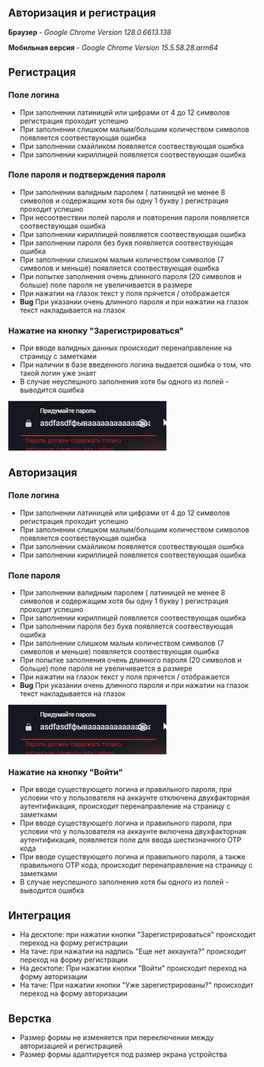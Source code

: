## Авторизация и регистрация

**Браузер** - _Google Chrome Version 128.0.6613.138_

**Мобильная версия** - _Google Chrome Version 15.5.58.28.arm64_

## Регистрация 

### Поле логина
- При заполнении латиницей или цифрами от 4 до 12 символов регистрация проходит успешно
- При заполнении слишком малым/большим количеством символов появляется соотвествующая ошибка
- При заполнении смайликом появляется соотвествующая ошибка 
- При заполнении кириллицей появляется соотвествующая ошибка

### Поле пароля и подтверждения пароля
- При заполнении валидным паролем ( латиницей не менее 8 символов и содержащим хотя бы одну 1 букву ) регистрация проходит успешно
- При несоотвествии полей пароля и повторения пароля появляется соотвествующая ошибка 
- При заполнении кириллицей появляется соотвествующая ошибка
- При заполнении пароля без букв появляется соотвествующая ошибка
- При заполнении слишком малым количеством символов (7 символов и меньше) появляется соотвествующая ошибка
- При попытке заполнения очень длинного пароля (20 символов и больше) поле пароля не увеличивается в размере
- При нажатии на глазок текст у поля прячется / отображается
- **Bug** При указании очень длинного пароля и при нажатии на глазок текст накладывается на глазок

### Нажатие на кнопку "Зарегистрироваться"
- При вводе валидных данных происходит перенаправление на страницу с заметками
- При наличии в базе введенного логина выдается ошибка о том, что такой логин уже знаят
- В случае неуспешного заполнения хотя бы одного из полей - выводится ошибка

![Баг с глазком](img/pass_toggle_show_btn_bug.gif) 

## Авторизация

### Поле логина
- При заполнении латиницей или цифрами от 4 до 12 символов регистрация проходит успешно
- При заполнении слишком малым/большим количеством символов появляется соотвествующая ошибка
- При заполнении смайликом появляется соотвествующая ошибка
- При заполнении кириллицей появляется соотвествующая ошибка

### Поле пароля
- При заполнении валидным паролем ( латиницей не менее 8 символов и содержащим хотя бы одну 1 букву ) регистрация проходит успешно
- При заполнении кириллицей появляется соотвествующая ошибка
- При заполнении пароля без букв появляется соотвествующая ошибка
- При заполнении слишком малым количеством символов (7 символов и меньше) появляется соотвествующая ошибка
- При попытке заполнения очень длинного пароля (20 символов и больше) поле пароля не увеличивается в размере
- При нажатии на глазок текст у поля прячется / отображается
- **Bug** При указании очень длинного пароля и при нажатии на глазок текст накладывается на глазок

![Баг с глазком](img/pass_toggle_show_btn_bug.gif) 

### Нажатие на кнопку "Войти"
- При вводе существующего логина и правильного пароля, при условии что у пользователя на аккаунте отключена двухфакторная аутентификация, происходит перенаправление на страницу с заметками
- При вводе существующего логина и правильного пароля, при условии что у пользователя на аккаунте включена двухфакторная аутентификация, появляется поле для ввода шестизначного OTP кода
- При вводе существующего логина и правильного пароля, а также правильного OTP кода, происходит перенаправление на страницу с заметками
- В случае неуспешного заполнения хотя бы одного из полей - выводится ошибка

## Интеграция
- На десктопе: при нажатии кнопки "Зарегистрироваться" происходит переход на форму регистрации
- На таче: при нажатии на надпись "Еще нет аккаунта?" происходит переход на форму регистрации
- На десктопе: При нажатии кнопки "Войти" происходит переход на форму авторизации
- На таче: При нажатии кнопки "Уже зарегистрированы?" происходит переход на форму авторизации

## Верстка
- Размер формы не изменяется при переключении между авторизацией и регистрацией
- Размер формы адаптируется под размер экрана устройства